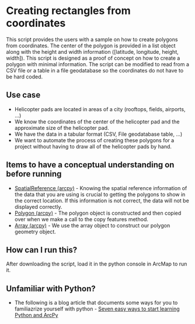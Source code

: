 # Creating rectangles from coordinates
This script provides the users with a sample on how to create polygons from coordinates.  The center of the polygon is provided in a list object along with the height and width information ([latitude, longitude, height, width]).  This script is designed as a proof of concept on how to create a polygon with minimal information.  The script can be modified to read from a CSV file or a table in a file geodatabase so the coordinates do not have to be hard coded.

## Use case
* Helicopter pads are located in areas of a city (rooftops, fields, airports, ...)
* We know the coordinates of the center of the helicopter pad and the approximate size of the helicopter pad.
* We have the data in a tabular format (CSV, File geodatabase table, ...)
* We want to automate the process of creating these polygons for a project without having to draw all of the helicopter pads by hand.

## Items to have a conceptual understanding on before running
* [SpatialReference (arcpy)](http://resources.arcgis.com/en/help/main/10.2/index.html#//018z0000000v000000) - Knowing the spatial reference information of the data that you are using is crucial to getting the polygons to show in the correct location.  If this information is not correct, the data will not be displayed correctly.
* [Polygon (arcpy)](http://resources.arcgis.com/en/help/main/10.2/index.html#/Polygon/018z00000061000000/) - The polygon object is constructed and then copied over when we make a call to the copy features method.
* [Array (arcpy)](http://resources.arcgis.com/en/help/main/10.2/index.html#//018z0000006n000000) - We use the array object to construct our polygon geometry object.

## How can I run this?
After downloading the script, load it in the python console in ArcMap to run it.

## Unfamiliar with Python?
* The following is a blog article that documents some ways for you to familiazrize yourself with python -
[Seven easy ways to start learning Python and ArcPy](http://blogs.esri.com/esri/supportcenter/2014/03/26/8-easy-ways-learning-python-arcpy/)
